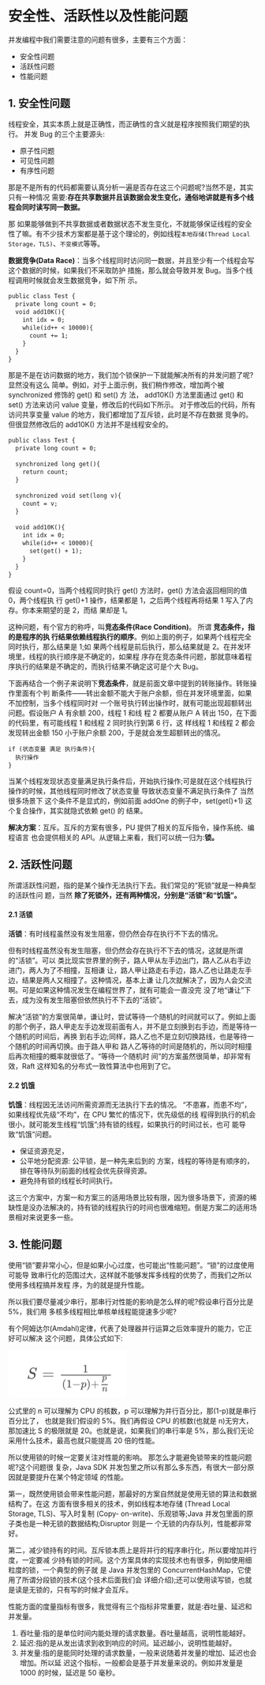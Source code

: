 # 安全性、活跃性以及性能问题
并发编程中我们需要注意的问题有很多，主要有三个方面：
- 安全性问题
- 活跃性问题
- 性能问题

## 1. 安全性问题
线程安全，其实本质上就是正确性，而正确性的含义就是程序按照我们期望的执行。
并发 Bug 的三个主要源头:
- 原子性问题
- 可见性问题
- 有序性问题

那是不是所有的代码都需要认真分析一遍是否存在这三个问题呢?当然不是，其实只有一种情况 需要:**存在共享数据并且该数据会发生变化，通俗地讲就是有多个线程会同时读写同一数据。**

那 如果能够做到不共享数据或者数据状态不发生变化，不就能够保证线程的安全性了嘛。有不少技术方案都是基于这个理论的，例如线程`本地存储(Thread Local Storage，TLS)`、`不变模式`等等。

**数据竞争(Data Race)**：当多个线程同时访问同一数据，并且至少有一个线程会写这个数据的时候，如果我们不采取防护 措施，那么就会导致并发 Bug。当多个线程调用时候就会发生数据竞争，如下所 示。

```
public class Test {
  private long count = 0;
  void add10K(){
    int idx = 0;
    while(id++ < 10000){
      count += 1;
    }
  }
}
```
那是不是在访问数据的地方，我们加个锁保护一下就能解决所有的并发问题了呢?显然没有这么 简单。例如，对于上面示例，我们稍作修改，增加两个被 synchronized 修饰的 get() 和 set() 方 法， add10K() 方法里面通过 get() 和 set() 方法来访问 value 变量，修改后的代码如下所示。 对于修改后的代码，所有访问共享变量 value 的地方，我们都增加了互斥锁，此时是不存在数据 竞争的。但很显然修改后的 add10K() 方法并不是线程安全的。

```
public class Test {
  private long count = 0;

  synchronized long get(){
    return count;
  }

  synchronized void set(long v){
    count = v;
  }

  void add10K(){
    int idx = 0;
    while(id++ < 10000){
      set(get() + 1);
    }
  }
}
```
假设 count=0，当两个线程同时执行 get() 方法时，get() 方法会返回相同的值 0，两个线程执 行 get()+1 操作，结果都是 1，之后两个线程再将结果 1 写入了内存。你本来期望的是 2，而结 果却是 1。

这种问题，有个官方的称呼，叫**竞态条件(Race Condition)**。 所谓 **竞态条件，指的是程序的执 行结果依赖线程执行的顺序**。例如上面的例子，如果两个线程完全同时执行，那么结果是 1;如 果两个线程是前后执行，那么结果就是 2。在并发环境里，线程的执行顺序是不确定的，如果程 序存在竞态条件问题，那就意味着程序执行的结果是不确定的，而执行结果不确定这可是个大 Bug。

下面再结合一个例子来说明下**竞态条件**，就是前面文章中提到的转账操作。转账操作里面有个判 断条件——转出金额不能大于账户余额，但在并发环境里面，如果不加控制，当多个线程同时对 一个账号执行转出操作时，就有可能出现超额转出问题。假设账户 A 有余额 200，线程 1 和线 程 2 都要从账户 A 转出 150，在下面的代码里，有可能线程 1 和线程 2 同时执行到第 6 行，这 样线程 1 和线程 2 都会发现转出金额 150 小于账户余额 200，于是就会发生超额转出的情况。

```
if (状态变量 满足 执行条件){
  执行操作
}
```
当某个线程发现状态变量满足执行条件后，开始执行操作;可是就在这个线程执行操作的时候，其他线程同时修改了状态变量 导致状态变量不满足执行条件了 当然很多场景下 这个条件不是显式的，例如前面 addOne 的例子中，set(get()+1) 这个复合操作，其实就隐式依赖 get() 的 结果。

**解决方案**：互斥。互斥的方案有很多，PU 提供了相关的互斥指令，操作系统、编程语言 也会提供相关的 API。从逻辑上来看，我们可以统一归为:**锁。**

## 2. 活跃性问题
所谓活跃性问题，指的是某个操作无法执行下去。我们常见的“死锁”就是一种典型的活跃性问 题，当然
**除了死锁外，还有两种情况，分别是“活锁”和“饥饿”。**

#### 2.1 活锁
**活锁**：有时线程虽然没有发生阻塞，但仍然会存在执行不下去的情况。

但有时线程虽然没有发生阻塞，但仍然会存在执行不下去的情况，这就是所谓的“活锁”。可以 类比现实世界里的例子，路人甲从左手边出门，路人乙从右手边进门，两人为了不相撞，互相谦 让，路人甲让路走右手边，路人乙也让路走左手边，结果是两人又相撞了。这种情况，基本上谦 让几次就解决了，因为人会交流啊。可是如果这种情况发生在编程世界了，就有可能会一直没完 没了地“谦让”下去，成为没有发生阻塞但依然执行不下去的“活锁”。

解决“活锁”的方案很简单，谦让时，尝试等待一个随机的时间就可以了。例如上面的那个例子，路人甲走左手边发现前面有人，并不是立刻换到右手边，而是等待一个随机的时间后，再换 到右手边;同样，路人乙也不是立刻切换路线，也是等待一个随机的时间再切换。由于路人甲和 路人乙等待的时间是随机的，所以同时相撞后再次相撞的概率就很低了。“等待一个随机时 间”的方案虽然很简单，却非常有效，Raft 这样知名的分布式一致性算法中也用到了它。

#### 2.2 饥饿
**饥饿**：线程因无法访问所需资源而无法执行下去的情况。
“不患寡，而患不均”，如果线程优先级“不均”，在 CPU 繁忙的情况下，优先级低的线 程得到执行的机会很小，就可能发生线程“饥饿”;持有锁的线程，如果执行的时间过长，也可 能导致“饥饿”问题。

-  保证资源充足，
-  公平地分配资源: 公平锁，是一种先来后到的
方案，线程的等待是有顺序的，排在等待队列前面的线程会优先获得资源。
-  避免持有锁的线程长时间执行。

这三个方案中，方案一和方案三的适用场景比较有限，因为很多场景下，资源的稀缺性是没办法解决的，持有锁的线程执行的时间也很难缩短。倒是方案二的适用场景相对来说更多一些。

## 3. 性能问题
使用“锁”要非常小心，但是如果小心过度，也可能出“性能问题”。“锁”的过度使用可能导
致串行化的范围过大，这样就不能够发挥多线程的优势了，而我们之所以使用多线程搞并发程
序，为的就是提升性能。

所以我们要尽量减少串行，那串行对性能的影响是怎么样的呢?假设串行百分比是 5%，我们用 多核多线程相比单核单线程能提速多少呢?

有个阿姆达尔(Amdahl)定律，代表了处理器并行运算之后效率提升的能力，它正好可以解决 这个问题，具体公式如下:

![](assets/markdown-img-paste-2019042123311565.png)

公式里的 n 可以理解为 CPU 的核数，p 可以理解为并行百分比，那(1-p)就是串行百分比了， 也就是我们假设的 5%。我们再假设 CPU 的核数(也就是 n)无穷大，那加速比 S 的极限就是 20。也就是说，如果我们的串行率是 5%，那么我们无论采用什么技术，最高也就只能提高 20 倍的性能。

所以使用锁的时候一定要关注对性能的影响。 那怎么才能避免锁带来的性能问题呢?这个问题很 复杂，Java SDK 并发包里之所以有那么多东西，有很大一部分原因就是要提升在某个特定领域 的性能。

第一，既然使用锁会带来性能问题，那最好的方案自然就是使用无锁的算法和数据结构了。在这 方面有很多相关的技术，例如线程本地存储 (Thread Local Storage, TLS)、写入时复制 (Copy- on-write)、乐观锁等;Java 并发包里面的原子类也是一种无锁的数据结构;Disruptor 则是一 个无锁的内存队列，性能都非常好。

第二，减少锁持有的时间。互斥锁本质上是将并行的程序串行化，所以要增加并行度，一定要减 少持有锁的时间。这个方案具体的实现技术也有很多，例如使用细粒度的锁，一个典型的例子就 是 Java 并发包里的 ConcurrentHashMap，它使用了所谓分段锁的技术(这个技术后面我们会 详细介绍);还可以使用读写锁，也就是读是无锁的，只有写的时候才会互斥。

性能方面的度量指标有很多，我觉得有三个指标非常重要，就是:吞吐量、延迟和并发量。

1. 吞吐量:指的是单位时间内能处理的请求数量。吞吐量越高，说明性能越好。
2. 延迟:指的是从发出请求到收到响应的时间。延迟越小，说明性能越好。
3. 并发量:指的是能同时处理的请求数量，一般来说随着并发量的增加、延迟也会增加。所以延
迟这个指标，一般都会是基于并发量来说的。例如并发量是 1000 的时候，延迟是 50 毫秒。
